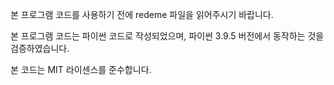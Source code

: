 본 프로그램 코드를 사용하기 전에 redeme 파일을 읽어주시기 바랍니다.

본 프로그램 코드는 파이썬 코드로 작성되었으며,
파이썬 3.9.5 버전에서 동작하는 것을 검증하였습니다.

본 코드는 MIT 라이센스를 준수합니다.